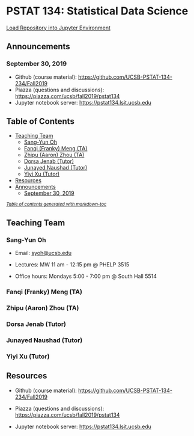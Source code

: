 # PSTAT 134: Statistical Data Science

[Load Repository into Jupyter Environment](https://pstat134.lsit.ucsb.edu/hub/user-redirect/git-pull?repo=https%3A%2F%2Fgithub.com%2FUCSB-PSTAT-134-234%2FFall2019&urlpath=tree%2FFall2019%2F)

## Announcements

### September 30, 2019

- Github (course material): https://github.com/UCSB-PSTAT-134-234/Fall2019
- Piazza (questions and discussions): https://piazza.com/ucsb/fall2019/pstat134
- Jupyter notebook server: https://pstat134.lsit.ucsb.edu  

## Table of Contents

- [Teaching Team](#teaching-team)
  * [Sang-Yun Oh](#sang-yun-oh)
  * [Fanqi (Franky) Meng (TA)](#fanqi--franky--meng--ta-)
  * [Zhipu (Aaron) Zhou (TA)](#zhipu--aaron--zhou--ta-)
  * [Dorsa Jenab (Tutor)](#dorsa-jenab--tutor-)
  * [Junayed Naushad (Tutor)](#junayed-naushad--tutor-)
  * [Yiyi Xu (Tutor)](#yiyi-xu--tutor-)
- [Resources](#resources)
- [Announcements](#announcements)
  * [September 30, 2019](#september-30--2019)

<small><i><a href='http://ecotrust-canada.github.io/markdown-toc/'>Table of contents generated with markdown-toc</a></i></small>

## Teaching Team

### Sang-Yun Oh

- Email: [syoh@ucsb.edu](mailto:syoh@ucsb.edu)

- Lectures: MW 11 am - 12:15 pm @ PHELP 3515

- Office hours: Mondays 5:00 - 7:00 pm @ South Hall 5514


### Fanqi (Franky) Meng (TA)

### Zhipu (Aaron) Zhou (TA)

### Dorsa Jenab (Tutor)

### Junayed Naushad (Tutor)

### Yiyi Xu (Tutor)

## Resources

- Github (course material): https://github.com/UCSB-PSTAT-134-234/Fall2019  

- Piazza (questions and discussions): https://piazza.com/ucsb/fall2019/pstat134

- Jupyter notebook server: https://pstat134.lsit.ucsb.edu  


